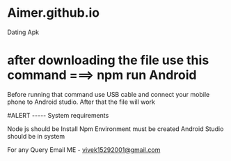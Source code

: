 # Aimer.github.io
Dating Apk


# after downloading the file use this command ===>   npm run Android
Before running that command use USB cable and connect your mobile phone to Android studio. 
After that the file will work


#ALERT ----- System requirements

Node js should be Install
Npm Environment must be created
Android Studio should be in  system


For any Query Email ME - vivek15292001@gmail.com
